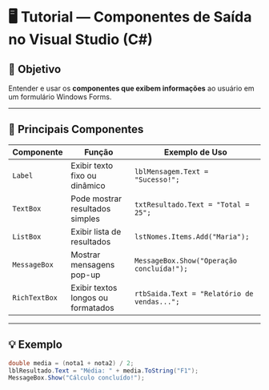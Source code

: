 # 🖥️ Tutorial — Componentes de Saída no Visual Studio (C#)

## 🎯 Objetivo
Entender e usar os **componentes que exibem informações** ao usuário em um formulário Windows Forms.

---

## 🔹 Principais Componentes

| Componente | Função | Exemplo de Uso |
|-------------|--------|----------------|
| `Label` | Exibir texto fixo ou dinâmico | `lblMensagem.Text = "Sucesso!";` |
| `TextBox` | Pode mostrar resultados simples | `txtResultado.Text = "Total = 25";` |
| `ListBox` | Exibir lista de resultados | `lstNomes.Items.Add("Maria");` |
| `MessageBox` | Mostrar mensagens pop-up | `MessageBox.Show("Operação concluída!");` |
| `RichTextBox` | Exibir textos longos ou formatados | `rtbSaida.Text = "Relatório de vendas...";` |

---

## 💡 Exemplo
```csharp
double media = (nota1 + nota2) / 2;
lblResultado.Text = "Média: " + media.ToString("F1");
MessageBox.Show("Cálculo concluído!");
```
